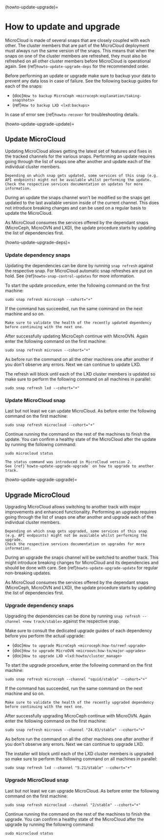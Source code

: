(howto-update-upgrade)=
# How to update and upgrade

MicroCloud is made of several snaps that are closely coupled with each other.
The cluster members that are part of the MicroCloud deployment must always run the same version of the snaps.
This means that when the snaps on one of the cluster members are refreshed, they must also be refreshed on all other cluster members before MicroCloud is operational again.
See {ref}`howto-update-upgrade-deps` for the recommended order.

Before performing an update or upgrade make sure to backup your data to prevent any data loss in case of failure.
See the following backup guides for each of the snaps:

* {doc}`How to backup MicroCeph <microceph:explanation/taking-snapshots>`
* {ref}`How to backup LXD <lxd:backups>`

In case of error see {ref}`howto-recover` for troubleshooting details.

(howto-update-upgrade-update)=
## Update MicroCloud

Updating MicroCloud allows getting the latest set of features and fixes in the tracked channels for the various snaps.
Performing an update requires going through the list of snaps one after another and update each of the individual cluster members.

```{note}
Depending on which snap gets updated, some services of this snap (e.g. API endpoints) might not be available whilst performing the update.
Check the respective services documentation on updates for more information.
```

During an update the snaps channel won't be modified so the snaps get updated to the last available version inside of the current channel.
This does not introduce breaking changes and can be used on a regular basis to update the MicroCloud.

As MicroCloud consumes the services offered by the dependant snaps (MicroCeph, MicroOVN and LXD), the update procedure starts by updating
the list of dependencies first.

(howto-update-upgrade-deps)=
### Update dependency snaps

Updating the dependencies can be done by running `snap refresh` against the respective snap.
For MicroCloud automatic snap refreshes are put on hold. See {ref}`howto-snap-control-updates` for more information.

To start the update procedure, enter the following command on the first machine:

    sudo snap refresh microceph --cohort="+"

If the command has succeeded, run the same command on the next machine and so on.

```{note}
Make sure to validate the health of the recently updated dependency before continuing with the next one.
```

After successfully updating MicroCeph continue with MicroOVN.
Again enter the following command on the first machine:

    sudo snap refresh microovn --cohort="+"

As before run the command on all the other machines one after another if you don't observe any errors.
Next we can continue to update LXD.

The refresh will block until each of the LXD cluster members is updated so make sure to perform the following
command on all machines in parallel:

    sudo snap refresh lxd --cohort="+"

### Update MicroCloud snap

Last but not least we can update MicroCloud.
As before enter the following command on the first machine:

    sudo snap refresh microcloud --cohort="+"

Continue running the command on the rest of the machines to finish the update.
You can confirm a healthy state of the MicroCloud after the update by running the following command:

    sudo microcloud status

```{note}
The status command was introduced in MicroCloud version 2.
See {ref}`howto-update-upgrade-upgrade` on how to upgrade to another track.
```

(howto-update-upgrade-upgrade)=
## Upgrade MicroCloud

Upgrading MicroCloud allows switching to another track with major improvements and enhanced functionality.
Performing an upgrade requires going through the list of snaps one after another and upgrade each of the individual cluster members.

```{note}
Depending on which snap gets upgraded, some services of this snap (e.g. API endpoints) might not be available whilst performing the upgrade.
Check the respective services documentation on upgrades for more information.
```

During an upgrade the snaps channel will be switched to another track.
This might introduce breaking changes for MicroCloud and its dependencies and should be done with care.
See {ref}`howto-update-upgrade-update` for regular non-breaking updates.

As MicroCloud consumes the services offered by the dependant snaps (MicroCeph, MicroOVN and LXD), the update procedure starts by updating
the list of dependencies first.

### Upgrade dependency snaps

Upgrading the dependencies can be done by running `snap refresh --channel <new track/stable>` against the respective snap.

Make sure to consult the dedicated upgrade guides of each dependency before you perform the actual upgrade:

* {doc}`How to upgrade MicroCeph <microceph:how-to/reef-upgrade>`
* {doc}`How to upgrade MicroOVN <microovn:how-to/major-upgrades>`
* {doc}`How to upgrade LXD <lxd:howto/cluster_manage>`

To start the upgrade procedure, enter the following command on the first machine:

    sudo snap refresh microceph --channel "squid/stable" --cohort="+"

If the command has succeeded, run the same command on the next machine and so on.

```{note}
Make sure to validate the health of the recently upgraded dependency before continuing with the next one.
```

After successfully upgrading MicroCeph continue with MicroOVN.
Again enter the following command on the first machine:

    sudo snap refresh microovn --channel "24.03/stable" --cohort="+"

As before run the command on all the other machines one after another if you don't observe any errors.
Next we can continue to upgrade LXD.

The installer will block until each of the LXD cluster members is upgraded so make sure to perform the following
command on all machines in parallel:

    sudo snap refresh lxd --channel "5.21/stable" --cohort="+"

### Upgrade MicroCloud snap

Last but not least we can upgrade MicroCloud.
As before enter the following command on the first machine:

    sudo snap refresh microcloud --channel "2/stable" --cohort="+"

Continue running the command on the rest of the machines to finish the upgrade.
You can confirm a healthy state of the MicroCloud after the upgrade by running the following command:

    sudo microcloud status
